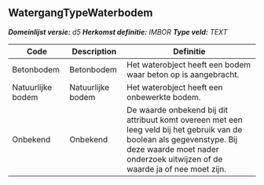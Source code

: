 ﻿## WatergangTypeWaterbodem

*__Domeinlijst versie:__ d5*
*__Herkomst definitie:__ IMBOR*
*__Type veld:__ TEXT*

|__Code__ |__Description__ |__Definitie__	|
|	---	|	---	|   ---	| 
| Betonbodem | Betonbodem | Het waterobject heeft een bodem waar beton op is aangebracht. |
| Natuurlijke bodem | Natuurlijke bodem | Het waterobject heeft een onbewerkte bodem. |
| Onbekend | Onbekend | De waarde onbekend bij dit attribuut komt overeen met een leeg veld bij het gebruik van de boolean als gegevenstype. Bij deze waarde moet nader onderzoek uitwijzen of de waarde ja of nee moet zijn. |

